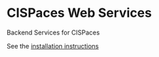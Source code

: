# CISPaces Web Services
Backend Services for CISPaces

See the [installation instructions](INSTALL.md)
